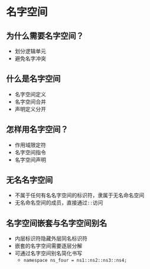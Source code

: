 # 名字空间

## 为什么需要名字空间？

* 划分逻辑单元
* 避免名字冲突

## 什么是名字空间

* 名字空间定义
* 名字空间合并
* 声明定义分开

## 怎样用名字空间？

* 作用域限定符
* 名字空间指令
* 名字空间声明

## 无名名字空间

* 不属于任何有名名字空间的标识符，隶属于无名命名空间
* 无名命名空间的成员，直接通过`::`访问

## 名字空间嵌套与名字空间别名

* 内层标识符隐藏外层同名标识符
* 嵌套的名字空间需要逐层分解
* 可通过名字空间别名简化书写
    * `namespace ns_four = ns1::ns2::ns3::ns4;`